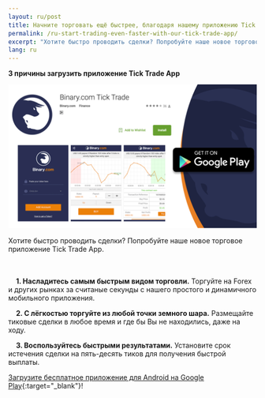 ```yaml
---
layout: ru/post
title: Начните торговать ещё быстрее, благодаря нашему приложению Tick Trade App
permalink: /ru-start-trading-even-faster-with-our-tick-trade-app/
excerpt: "Хотите быстро проводить сделки? Попробуйте наше новое торговое приложение Tick Trade App...."
lang: ru
---
```



**3 причины загрузить приложение Tick Trade App**


<a href="https://play.google.com/store/apps/details?id=com.binary.ticktrade&utm_source=blog&utm_medium=social&utm_campaign=blog_post_en" target="_blank"><img src="/images/ticktrade_promote.png" alt=""></a>

Хотите быстро проводить сделки? Попробуйте наше новое торговое приложение Tick Trade App.

<br><br>
&nbsp;&nbsp;&nbsp;&nbsp;**1. Насладитесь самым быстрым видом торговли.** Торгуйте на Forex и других рынках за считаные секунды с нашего простого и динамичного мобильного приложения.

&nbsp;&nbsp;&nbsp;&nbsp;**2. С лёгкостью торгуйте из любой точки земного шара.** Размещайте тиковые сделки в любое время и где бы Вы не находились, даже на ходу. 

&nbsp;&nbsp;&nbsp;&nbsp;**3. Воспользуйтесь быстрыми результатами.** Установите срок истечения сделки на пять-десять тиков для получения быстрой выплаты. 

[Загрузите бесплатное приложение для Android на Google Play](https://play.google.com/store/apps/details?id=com.binary.ticktrade&utm_source=blog&utm_medium=social&utm_campaign=blog_post_en){:target="_blank"}!
